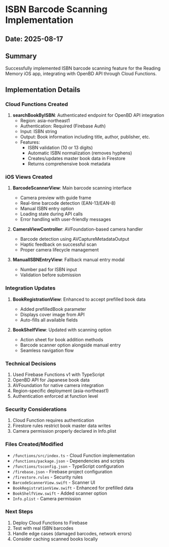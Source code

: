 # ISBN Barcode Scanning Implementation

## Date: 2025-08-17

## Summary
Successfully implemented ISBN barcode scanning feature for the Reading Memory iOS app, integrating with OpenBD API through Cloud Functions.

## Implementation Details

### Cloud Functions Created
1. **searchBookByISBN**: Authenticated endpoint for OpenBD API integration
   - Region: asia-northeast1
   - Authentication: Required (Firebase Auth)
   - Input: ISBN string
   - Output: Book information including title, author, publisher, etc.
   - Features:
     - ISBN validation (10 or 13 digits)
     - Automatic ISBN normalization (removes hyphens)
     - Creates/updates master book data in Firestore
     - Returns comprehensive book metadata

### iOS Views Created
1. **BarcodeScannerView**: Main barcode scanning interface
   - Camera preview with guide frame
   - Real-time barcode detection (EAN-13/EAN-8)
   - Manual ISBN entry option
   - Loading state during API calls
   - Error handling with user-friendly messages

2. **CameraViewController**: AVFoundation-based camera handler
   - Barcode detection using AVCaptureMetadataOutput
   - Haptic feedback on successful scan
   - Proper camera lifecycle management

3. **ManualISBNEntryView**: Fallback manual entry modal
   - Number pad for ISBN input
   - Validation before submission

### Integration Updates
1. **BookRegistrationView**: Enhanced to accept prefilled book data
   - Added prefilledBook parameter
   - Displays cover image from API
   - Auto-fills all available fields

2. **BookShelfView**: Updated with scanning option
   - Action sheet for book addition methods
   - Barcode scanner option alongside manual entry
   - Seamless navigation flow

### Technical Decisions
1. Used Firebase Functions v1 with TypeScript
2. OpenBD API for Japanese book data
3. AVFoundation for native camera integration
4. Region-specific deployment (asia-northeast1)
5. Authentication enforced at function level

### Security Considerations
1. Cloud Function requires authentication
2. Firestore rules restrict book master data writes
3. Camera permission properly declared in Info.plist

### Files Created/Modified
- `/functions/src/index.ts` - Cloud Function implementation
- `/functions/package.json` - Dependencies and scripts
- `/functions/tsconfig.json` - TypeScript configuration
- `/firebase.json` - Firebase project configuration
- `/firestore.rules` - Security rules
- `BarcodeScannerView.swift` - Scanner UI
- `BookRegistrationView.swift` - Enhanced for prefilled data
- `BookShelfView.swift` - Added scanner option
- `Info.plist` - Camera permission

### Next Steps
1. Deploy Cloud Functions to Firebase
2. Test with real ISBN barcodes
3. Handle edge cases (damaged barcodes, network errors)
4. Consider caching scanned books locally